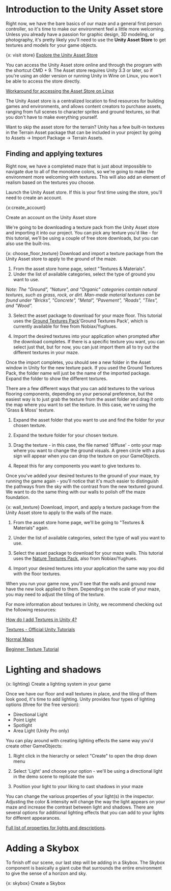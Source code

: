<!-- TODO: fix all references to correct capitalization of asset store -->

# Introduction to the Unity Asset store
Right now, we have the bare basics of our maze and a general first person controller, so it's time to make our environment feel a little more welcoming. Unless you already have a passion for graphic design, 3D modeling, or photography, it's pretty likely you'll need to use the **Unity Asset Store** to get textures and models for your game objects.

{x: visit store}
[Explore the Unity Asset Store](https://www.assetstore.unity3d.com/en/)

You can access the Unity Asset store online and through the program with the shortcut CMD + 9. The Asset store requires Unity 3.3 or later, so if you're using an older version or running Unity in Wine on Linux, you won't be able to access the store directly.

[Workaround for accessing the Asset Store on Linux](http://wiki.unity3d.com/index.php/Running_Unity_on_Linux_through_Wine#Unity_Asset_store_does_not_work_.28Has_a_workaround.29)

The Unity Asset store is a centralized location to find resources for building games and environments, and allows content creators to purchase assets, ranging from full scenes to character sprites and ground textures, so that you don't have to make everything yourself.

<!-- TODO: detail the asset store -->

Want to skip the asset store for the terrain? Unity has a few built-in textures in the Terrain Asset package that can be included in your project by going to Assets -> Import Package -> Terrain Assets.

## Finding and applying textures
Right now, we have a completed maze that is just about impossible to navigate due to all of the monotone colors, so we're going to make the environment more welcoming with textures. This will also add an element of realism based on the textures you choose.

<!-- TODO: Add interesting links for creating texture packages -->

Launch the Unity Asset store. If this is your first time using the store, you'll need to create an account.

{x:create_account}

Create an account on the Unity Asset store

We're going to be downloading a texture pack from the Unity Asset store and importing it into our project. You can pick any texture you'd like - for this tutorial, we'll be using a couple of free store downloads, but you can also use the built-ins.

{x: choose_floor_texture} Download and import a texture package from the Unity Asset store to apply to the ground of the maze.

<!-- TODO: Include screencast video / screenshots -->


1. From the asset store home page, select "Textures & Materials".
2. Under the list of available categories, select the type of ground you want to use.

  <i> Note: The "Ground", "Nature", and "Organic" categories contain natural textures, such as grass, rock, or dirt. Man-made material textures can be found under "Bricks", "Concrete", "Metal", "Pavement", "Roads", "Tiles", and "Wood". </i>

3. Select the asset package to download for your maze floor. This tutorial uses the [Ground Textures Pack](http://u3d.as/5Tu)'Ground Textures Pack', which is currently available for free from Nobiax/Yughues.

4. Import the desired textures into your application when prompted after the download completes. If there is a specific texture you want, you can select just that, but for now, you can just import them all to try out the different textures in your maze.

Once the import completes, you should see a new folder in the Asset window in Unity for the new texture pack. If you used the Ground Textures Pack, the folder name will just be the name of the imported package. Expand the folder to show the different textures.

<!-- TODO: Screencast / image -->

There are a few different ways that you can add textures to the various flooring components, depending on your personal preference, but the easiest way is to just grab the texture from the asset folder and drag it onto the map where you want to set the texture. In this case, we're using the 'Grass & Moss' texture.

1. Expand the asset folder that you want to use and find the folder for your chosen texture.

2. Expand the texture folder for your chosen texture.

3. Drag the texture - in this case, the file named 'diffuse' - onto your map where you want to change the ground visuals. A green circle with a plus sign will appear when you can drop the texture on your GameObjects.

4. Repeat this for any components you want to give textures to.

Once you've added your desired textures to the ground of your maze, try running the game again - you'll notice that it's much easier to distinguish the pathways from the sky with the contrast from the new textured ground. We want to do the same thing with our walls to polish off the maze foundation.


{x: wall_texture} Download, import, and apply a texture package from the Unity Asset store to apply to the walls of the maze.

1. From the asset store home page, we'll be going to "Textures & Materials" again.

2. Under the list of available categories, select the type of wall you want to use.

3. Select the asset package to download for your maze walls. This tutorial uses the [Nature Textures Pack](http://u3d.as/5Yy), also from Nobiax/Yughues.

4. Import your desired textures into your application the same way you did with the floor textures.

When you run your game now, you'll see that the walls and ground now have the new look applied to them. Depending on the scale of your maze, you may need to adjust the tiling of the texture.

For more information about textures in Unity, we recommend checking out the following resources:

<!-- TODO: lots of links about background information on textures and other ways to assign textures to components. -->

[How do I add Textures in Unity 4?](http://answers.unity3d.com/questions/467051/how-to-apply-a-texture-to-an-object-in-unity-4-2.html)

[Textures - Official Unity Tutorials](https://www.youtube.com/watch?v=-6iquaC0Hf4)

[Normal Maps](http://docs.unity3d.com/Manual/HOWTO-bumpmap.html)

[Beginner Texture Tutorial](http://unity3d.com/learn/tutorials/modules/beginner/graphics/textures)

<!-- TODO: explain tiling -->

<!-- TODO: add resources for different texture models -->

# Lighting and shadows

{x: lighting} Create a lighting system in your game

Once we have our floor and wall textures in place, and the tiling of them look good, it's time to add lighting. Unity provides four types of lighting options (three for the free version):

* Directional Light
* Point Light
* Spotlight
* Area Light (Unity Pro only)

You can play around with creating lighting effects the same way you'd create other GameObjects:

1. Right click in the hierarchy or select "Create" to open the drop down menu

2. Select 'Light' and choose your option - we'll be using a directional light in the demo scene to replicate the sun

3. Position your light to your liking to cast shadows in your maze

You can change the various properties of your light(s) in the inspector. Adjusting the color & intensity will change the way the light appears on your maze and increase the contrast between light and shadows. There are several options for additional lighting effects that you can add to your lights for different appearances.

[Full list of properties for lights and descriptions](http://docs.unity3d.com/Manual/class-Light.html).


# Adding a Skybox
To finish off our scene, our last step will be adding in a Skybox. The Skybox component is basically a giant cube that surrounds the entire  environment to give the sense of a horizon and sky.

{x: skybox} Create a Skybox
 
